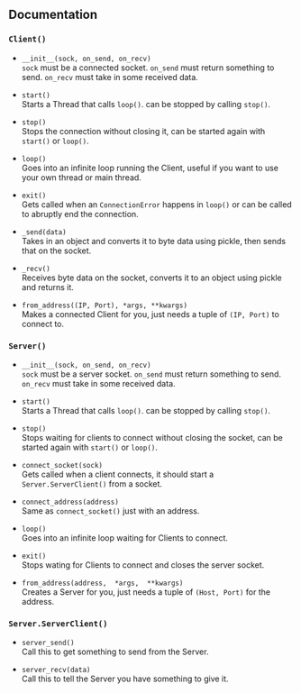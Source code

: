 ## Documentation

### `Client()`

- `__init__(sock, on_send, on_recv)`\
  `sock` must be a connected socket. `on_send` must return something to send. `on_recv` must take in some received data.
  
- `start()`\
  Starts a Thread that calls `loop()`. can be stopped by calling `stop()`.
  
- `stop()`\
  Stops the connection without closing it, can be started again with `start()` or `loop()`.
  
- `loop()`\
  Goes into an infinite loop running the Client, useful if you want to use your own thread or main thread.
  
- `exit()`\
  Gets called when an `ConnectionError` happens in `loop()` or can be called to abruptly end the connection.
  
- `_send(data)`\
  Takes in an object and converts it to byte data using pickle, then sends that on the socket.
  
- `_recv()`\
  Receives byte data on the socket, converts it to an object using pickle and returns it.
  
- `from_address((IP, Port), *args, **kwargs)`\
  Makes a connected Client for you, just needs a tuple of `(IP, Port)` to connect to.
  

### `Server()`
- `__init__(sock, on_send, on_recv)`\
  `sock` must be a server socket. `on_send` must return something to send. `on_recv` must take in some received data.

- `start()`\
  Starts a Thread that calls `loop()`. can be stopped by calling `stop()`.
  
- `stop()`\
  Stops waiting for clients to connect without closing the socket, can be started again with `start()` or `loop()`.
  
- `connect_socket(sock)`\
  Gets called when a client connects, it should start a `Server.ServerClient()` from a socket.
  
- `connect_address(address)`\
  Same as `connect_socket()` just with an address.
  
- `loop()`\
  Goes into an infinite loop waiting for Clients to connect.
  
- `exit()`\
  Stops wating for Clients to connect and closes the server socket.
 
 - `from_address(address,  *args,  **kwargs)`\
 Creates a Server for you, just needs a tuple of `(Host, Port)` for the address.

### `Server.ServerClient()`
  - `server_send()`\
  Call this to get something to send from the Server.
  
  - `server_recv(data)`\
  Call this to tell the Server you have something to give it.